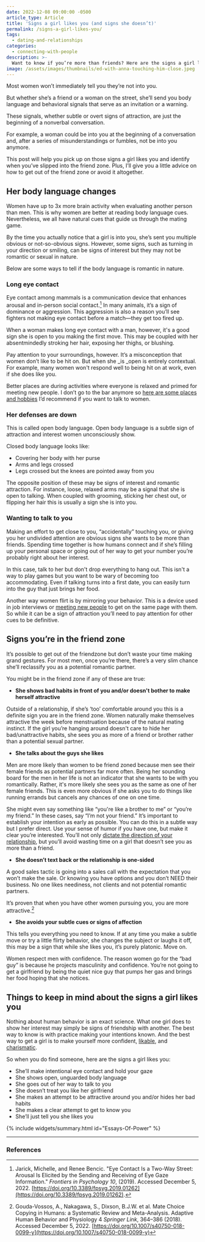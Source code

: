 ```yaml
---
date: 2022-12-08 09:00:00 -0500
article_type: Article
title: 'Signs a girl likes you (and signs she doesn’t)'
permalink: /signs-a-girl-likes-you/
tags:
  - dating-and-relationships
categories:
  - connecting-with-people
description: >-
  Want to know if you’re more than friends? Here are the signs a girl likes you romantically
image: /assets/images/thumbnails/ed-with-anna-touching-him-close.jpeg
---
```


Most women won’t immediately tell you they’re not into you.

But whether she’s a friend or a woman on the street, she’ll send you body language and behavioral signals that serve as an invitation or a warning.

These signals, whether subtle or overt signs of attraction, are just the beginning of a nonverbal conversation.

For example, a woman could be into you at the beginning of a conversation and, after a series of misunderstandings or fumbles, not be into you anymore.

This post will help you pick up on those signs a girl likes you and identify when you’ve slipped into the friend zone. Plus, I’ll give you a little advice on how to get out of the friend zone or avoid it altogether.


## Her body language changes

Women have up to 3x more brain activity when evaluating another person than men. This is why women are better at reading body language cues. Nevertheless, we all have natural cues that guide us through the mating game.

By the time you actually notice that a girl is into you, she’s sent you multiple obvious or not-so-obvious signs. However, some signs, such as turning in your direction or smiling, can be signs of interest but they may not be romantic or sexual in nature.

Below are some ways to tell if the body language is romantic in nature.


### Long eye contact

Eye contact among mammals is a communication device that enhances arousal and in-person social contact.[^1] In many animals, it’s a sign of dominance or aggression. This aggression is also a reason you’ll see fighters not making eye contact before a match—they get too fired up.

When a woman makes long eye contact with a man, however, it's a good sign she is open to you making the first move. This may be coupled with her absentmindedly stroking her hair, exposing her thighs, or blushing.

Pay attention to your surroundings, however. It’s a misconception that women don’t like to be hit on. But when she _is _open is entirely contextual. For example, many women won't respond well to being hit on at work, even if she does like you.

Better places are during activities where everyone is relaxed and primed for meeting new people. I don’t go to the bar anymore so [here are some places and hobbies](https://edlatimore.com/hobbies-to-meet-women/) I’d recommend if you want to talk to women.


### Her defenses are down

This is called open body language. Open body language is a subtle sign of attraction and interest women unconsciously show.

Closed body language looks like:



* Covering her body with her purse
* Arms and legs crossed
* Legs crossed but the knees are pointed away from you

The opposite position of these may be signs of interest and romantic attraction. For instance, loose, relaxed arms may be a signal that she is open to talking. When coupled with grooming, sticking her chest out, or flipping her hair this is usually a sign she is into you.


### Wanting to talk to you

Making an effort to get close to you, “accidentally” touching you, or giving you her undivided attention are obvious signs she wants to be more than friends. Spending time together is how humans connect and if she’s filling up your personal space or going out of her way to get your number you’re probably right about her interest.

In this case, talk to her but don't drop everything to hang out. This isn't a way to play games but you want to be wary of becoming too accommodating. Even if talking turns into a first date, you can easily turn into the guy that just brings her food.

Another way women flirt is by mirroring your behavior. This is a device used in job interviews or [meeting new people](https://edlatimore.com/how-to-make-friends-as-an-adult/) to get on the same page with them. So while it can be a sign of attraction you’ll need to pay attention for other cues to be definitive.


## Signs you’re in the friend zone

It’s possible to get out of the friendzone but don’t waste your time making grand gestures. For most men, once you’re there, there’s a very slim chance she’ll reclassify you as a potential romantic partner.

You might be in the friend zone if any of these are true:



* **She shows bad habits in front of you and/or doesn't bother to make herself attractive**

Outside of a relationship, if she’s ‘too’ comfortable around you this is a definite sign you are in the friend zone. Women naturally make themselves attractive the week before menstruation because of the natural mating instinct. If the girl you’re hanging around doesn't care to hide her bad/unattractive habits, she sees you as more of a friend or brother rather than a potential sexual partner.



* **She talks about the guys she likes**

Men are more likely than women to be friend zoned because men see their female friends as potential partners far more often. Being her sounding board for the men in her life is not an indicator that she wants to be with you romantically. Rather, it's more likely she sees you as the same as one of her female friends. This is even more obvious if she asks you to do things like running errands but cancels any chances of one on one time.

She might even say something like “you're like a brother to me” or “you’re my friend.” In these cases, say “I’m not your friend.” It’s important to establish your intention as early as possible. You can do this in a subtle way but I prefer direct. Use your sense of humor if you have one, but make it clear you’re interested. You’ll not only [dictate the direction of your relationship](https://edlatimore.com/how-to-take-the-lead-in-a-relationship/), but you’ll avoid wasting time on a girl that doesn’t see you as more than a friend.



* **She doesn’t text back or the relationship is one-sided**

A good sales tactic is going into a sales call with the expectation that you won’t make the sale. Or knowing you have options and you don’t NEED their business. No one likes neediness, not clients and not potential romantic partners.

It’s proven that when you have other women pursuing you, you are more attractive.[^2]



* **She avoids your subtle cues or signs of affection**

This tells you everything you need to know. If at any time you make a subtle move or try a little flirty behavior, she changes the subject or laughs it off, this may be a sign that while she likes you, it’s purely platonic. Move on.

Women respect men with confidence. The reason women go for the “bad guy” is because he projects masculinity and confidence. You’re not going to get a girlfriend by being the quiet nice guy that pumps her gas and brings her food hoping that she notices.




## Things to keep in mind about the signs a girl likes you

Nothing about human behavior is an exact science. What one girl does to show her interest may simply be signs of friendship with another. The best way to know is with practice making your intentions known. And the best way to get a girl is to make yourself more confident, [likable](https://edlatimore.com/how-to-be-likeable/), and [charismatic](https://edlatimore.com/how-to-be-charismatic/).

So when you do find someone, here are the signs a girl likes you:



* She’ll make intentional eye contact and hold your gaze
* She shows open, unguarded body language
* She goes out of her way to talk to you
* She doesn’t treat you like her girlfriend
* She makes an attempt to be attractive around you and/or hides her bad habits
* She makes a clear attempt to get to know you
* She’ll just tell you she likes you

{% include widgets/summary.html id="Essays-Of-Power" %}

---
### References

[^1]: Jarick, Michelle, and Renee Bencic. "Eye Contact Is a Two-Way Street: Arousal Is Elicited by the Sending and Receiving of Eye Gaze Information." _Frontiers in Psychology_ _10_, (2019). Accessed December 5, 2022. [https://doi.org/10.3389/fpsyg.2019.01262](https://doi.org/10.3389/fpsyg.2019.01262).

[^2]: Gouda-Vossos, A., Nakagawa, S., Dixson, B.J.W. et al. Mate Choice Copying in Humans: a Systematic Review and Meta-Analysis. Adaptive Human Behavior and Physiology 4 _Springer Link_, 364–386 (2018). Accessed December 5, 2022. [https://doi.org/10.1007/s40750-018-0099-y](https://doi.org/10.1007/s40750-018-0099-y)

